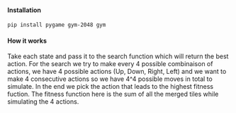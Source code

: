 #### Installation
```
pip install pygame gym-2048 gym
```

#### How it works

Take each state and pass it to the search function which will return the best action.
For the search we try to make every 4 possible combinaison of actions, we have 4 possible actions (Up, Down, Right, Left) and we want to make 4 consecutive actions so we have 4^4 possible moves in total to simulate.
In the end we pick the action  that leads to the highest fitness fuction.
The fitness function here is the sum of all the merged tiles while simulating the 4 actions.